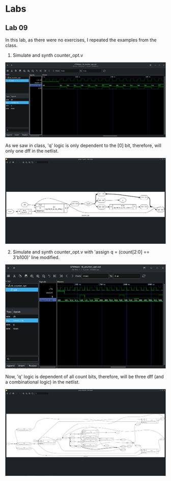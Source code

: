 # Labs

## Lab 09

In this lab, as there were no exercises, I repeated the examples from the class.

1. Simulate and synth counter_opt.v

![alt text](../../Prints/Day03/D3-L9-P1.png)

   As we saw in class, 'q' logic is only dependent to the [0] bit, therefore, will only one dff in the netlist.

![alt text](../../Prints/Day03/D3-L9-P2.png)

2. Simulate and synth counter_opt.v with 'assign q = (count[2:0] == 3'b100)' line modified.

![alt text](../../Prints/Day03/D3-L9-P3.png)

   Now, 'q' logic is dependent of all count bits, therefore, will be three dff (and a combinational logic) in the netlist.

![alt text](../../Prints/Day03/D3-L9-P4.png)
